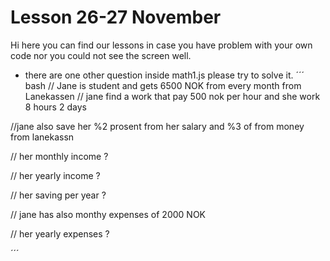 # Lesson 26-27 November 

Hi here you can find our lessons in case you have problem with your own code nor you could not see
the screen well. 


* there are one other question inside math1.js please try to solve it. 
´´´ bash 
// Jane is student and gets 6500 NOK from every month from Lanekassen
// jane find a work that pay  500 nok per hour and she work 8 hours 2 days 

//jane also save her %2 prosent from her salary and %3 of from money from lanekassn

// her monthly income ? 

// her yearly income ?


// her saving per year ?



// jane has also monthy expenses of 2000 NOK

// her yearly expenses ?

´´´ 
